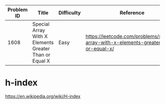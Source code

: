 | Problem ID | Title | Difficulty | Reference
| --- | --- | --- | ---
| 1608 | Special Array With X Elements Greater Than or Equal X | Easy | https://leetcode.com/problems/special-array-with-x-elements-greater-than-or-equal-x/


# h-index
https://en.wikipedia.org/wiki/H-index
